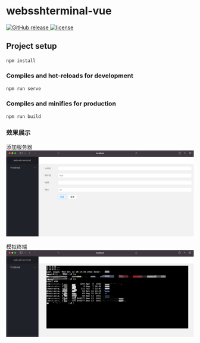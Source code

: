 # websshterminal-vue

<a href="https://github.com/jeffcail/websshterminal-vue/releases">
    <img src="https://img.shields.io/github/release/websshterminal-vue/releases.svg" alt="GitHub release">
  </a>
   <a href="https://github.com/jeffcail/websshterminal-vue/blob/master/LICENSE">
    <img src="https://img.shields.io/github/license/mashape/apistatus.svg" alt="license">
  </a>

## Project setup
```
npm install
```

### Compiles and hot-reloads for development
```
npm run serve
```

### Compiles and minifies for production
```
npm run build
```

### 效果展示
添加服务器
<img src="./add_node.png">


模拟终端
<img src="./ssh_terminal.png">
